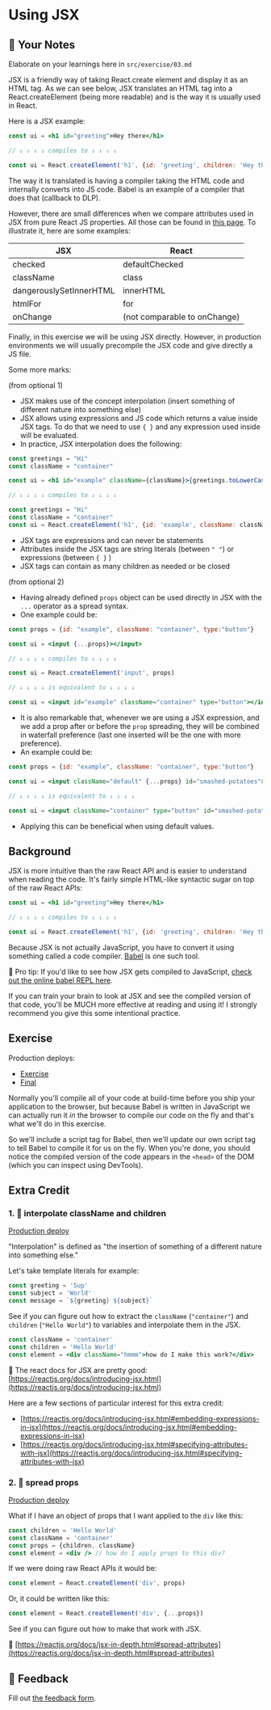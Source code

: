 # Using JSX

## 📝 Your Notes

Elaborate on your learnings here in `src/exercise/03.md`

JSX is a friendly way of taking React.create element and display it as an HTML tag. 
As we can see below, JSX translates an HTML tag into a React.createElement (being 
more readable) and is the way it is usually used in React.

Here is a JSX example:
```jsx
const ui = <h1 id="greeting">Hey there</h1>

// ↓ ↓ ↓ ↓ compiles to ↓ ↓ ↓ ↓

const ui = React.createElement('h1', {id: 'greeting', children: 'Hey there'})
```

The way it is translated is having a compiler taking the HTML code and internally
converts into JS code. Babel is an example of a compiler that does that (callback to
DLP). 

However, there are small differences when we compare attributes used in JSX from pure
React JS properties. All those can be found in [this page](https://reactjs.org/docs/dom-elements.html#differences-in-attributes). 
To illustrate it, here are some examples: 


| JSX                     | React                        |
|-------------------------|------------------------------|
| checked                 | defaultChecked               |
| className               | class                        |
| dangerouslySetInnerHTML | innerHTML                    |
| htmlFor                 | for                          |
| onChange                | (not comparable to onChange) |


Finally, in this exercise we will be using JSX directly. However, in production environments we
will usually precompile the JSX code and give directly a JS file. 

Some more marks:

(from optional 1)
- JSX makes use of the concept interpolation (insert something of different nature into something else)
- JSX allows using expressions and JS code which returns a value inside JSX tags. 
To do that we need to use ```{ }``` and any expression used inside will be evaluated.
- In practice, JSX interpolation does the following: 
```jsx
const greetings = "Hi"
const className = "container"

const ui = <h1 id="example" className={className}>{greetings.toLowerCase()}</h1>

// ↓ ↓ ↓ ↓ compiles to ↓ ↓ ↓ ↓

const greetings = "Hi"
const className = "container"
const ui = React.createElement('h1', {id: 'example', className: className ,children: greetings.toLowerCase()})
```
- JSX tags are expressions and can never be statements
- Attributes inside the JSX tags are string literals (between ```" "```) or expressions (between ```{ }``` )
- JSX tags can contain as many children as needed or be closed


(from optional 2)
- Having already defined ```props``` object can be used directly in JSX with the ```...``` operator as a spread syntax.
- One example could be: 
```jsx
const props = {id: "example", className: "container", type:"button"}

const ui = <input {...props}></input>

// ↓ ↓ ↓ ↓ compiles to ↓ ↓ ↓ ↓

const ui = React.createElement('input', props)

// ↓ ↓ ↓ ↓ is equivalent to ↓ ↓ ↓ ↓

const ui = <input id="example" className="container" type="button"></input>
```
- It is also remarkable that, whenever we are using a JSX expression, and we add a prop
after or before the ```prop``` spreading, they will be combined in waterfall preference
  (last one inserted will be the one with more preference).
- An example could be: 
```jsx
const props = {id: "example", className: "container", type:"button"}

const ui = <input className="default" {...props} id="smashed-potatoes"></input>

// ↓ ↓ ↓ ↓ is equivalent to ↓ ↓ ↓ ↓

const ui = <input className="container" type="button" id="smashed-potatoes"></input>
```
- Applying this can be beneficial when using default values.
## Background

JSX is more intuitive than the raw React API and is easier to understand when
reading the code. It's fairly simple HTML-like syntactic sugar on top of the raw
React APIs:

```jsx
const ui = <h1 id="greeting">Hey there</h1>

// ↓ ↓ ↓ ↓ compiles to ↓ ↓ ↓ ↓

const ui = React.createElement('h1', {id: 'greeting', children: 'Hey there'})
```

Because JSX is not actually JavaScript, you have to convert it using something
called a code compiler. [Babel](https://babeljs.io) is one such tool.

🦉 Pro tip: If you'd like to see how JSX gets compiled to JavaScript,
[check out the online babel REPL here](https://babeljs.io/repl#?builtIns=App&code_lz=MYewdgzgLgBArgSxgXhgHgCYIG4D40QAOAhmLgBICmANtSGgPRGm7rNkDqIATtRo-3wMseAFBA&presets=react&prettier=true).

If you can train your brain to look at JSX and see the compiled version of that
code, you'll be MUCH more effective at reading and using it! I strongly
recommend you give this some intentional practice.

## Exercise

Production deploys:

- [Exercise](http://react-fundamentals.netlify.app/isolated/exercise/03.html)
- [Final](http://react-fundamentals.netlify.app/isolated/final/03.html)

Normally you'll compile all of your code at build-time before you ship your
application to the browser, but because Babel is written in JavaScript we can
actually run it _in_ the browser to compile our code on the fly and that's what
we'll do in this exercise.

So we'll include a script tag for Babel, then we'll update our own script tag to
tell Babel to compile it for us on the fly. When you're done, you should notice
the compiled version of the code appears in the `<head>` of the DOM (which you
can inspect using DevTools).

## Extra Credit

### 1. 💯 interpolate className and children

[Production deploy](http://react-fundamentals.netlify.app/isolated/final/03.extra-1.html)

"Interpolation" is defined as "the insertion of something of a different nature
into something else."

Let's take template literals for example:

```javascript
const greeting = 'Sup'
const subject = 'World'
const message = `${greeting} ${subject}`
```

See if you can figure out how to extract the `className` (`"container"`) and
`children` (`"Hello World"`) to variables and interpolate them in the JSX.

```jsx
const className = 'container'
const children = 'Hello World'
const element = <div className="hmmm">how do I make this work?</div>
```

📜 The react docs for JSX are pretty good:
[https://reactjs.org/docs/introducing-jsx.html](https://reactjs.org/docs/introducing-jsx.html)

Here are a few sections of particular interest for this extra credit:

- [https://reactjs.org/docs/introducing-jsx.html#embedding-expressions-in-jsx](https://reactjs.org/docs/introducing-jsx.html#embedding-expressions-in-jsx)
- [https://reactjs.org/docs/introducing-jsx.html#specifying-attributes-with-jsx](https://reactjs.org/docs/introducing-jsx.html#specifying-attributes-with-jsx)

### 2. 💯 spread props

[Production deploy](http://react-fundamentals.netlify.app/isolated/final/03.extra-2.html)

What if I have an object of props that I want applied to the `div` like this:

```jsx
const children = 'Hello World'
const className = 'container'
const props = {children, className}
const element = <div /> // how do I apply props to this div?
```

If we were doing raw React APIs it would be:

```jsx
const element = React.createElement('div', props)
```

Or, it could be written like this:

```jsx
const element = React.createElement('div', {...props})
```

See if you can figure out how to make that work with JSX.

📜 [https://reactjs.org/docs/jsx-in-depth.html#spread-attributes](https://reactjs.org/docs/jsx-in-depth.html#spread-attributes)

## 🦉 Feedback

Fill out
[the feedback form](https://ws.kcd.im/?ws=React%20Fundamentals%20%E2%9A%9B&e=03%3A%20Using%20JSX&em=uo270927%40uniovi.es).
